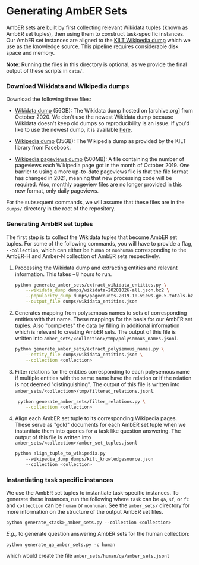 # Generating AmbER Sets

AmbER sets are built by first collecting relevant Wikidata tuples (known as AmbER set tuples), then using them to construct task-specific instances.
Our AmbER set instances are aligned to the [KILT Wikipedia dump](https://github.com/facebookresearch/KILT) which we use as the knowledge source.
This pipeline requires considerable disk space and memory.

**Note**: Running the files in this directory is optional, as we provide the final output of these scripts in `data/`. 

### Download Wikidata and Wikipedia dumps
Download the following three files:
* [Wikidata dump](https://archive.org/download/wikibase-wikidatawiki-20201026/wikidata-20201026-all.json.bz2) (56GB): 
  The Wikidata dump hosted on [archive.org] from October 2020. We don't use the newest Wikidata dump because Wikidata doesn't keep old dumps so reproducibility is an issue. 
  If you'd like to use the newest dump, it is available [here](https://dumps.wikimedia.org/wikidatawiki/entities/latest-all.json.bz2).
  
* [Wikipedia dump](http://dl.fbaipublicfiles.com/KILT/kilt_knowledgesource.json) (35GB): The Wikipedia dump as provided by the KILT library from Facebook.

* [Wikipedia pageviews dump](https://dumps.wikimedia.org/other/pagecounts-ez/merged/pagecounts-2019-10-views-ge-5-totals.bz2) (500MB): 
  A file containing the number of pageviews each Wikipedia page got in the month of October 2019.
  One barrier to using a more up-to-date pageviews file is that the file format has changed in 2021, meaning that new processing code will be required.
  Also, monthly pageview files are no longer provided in this new format, only daily pageviews. 

For the subsequent commands, we will assume that these files are in the `dumps/` directory in the root of the repository.

### Generating AmbER set tuples
The first step is to collect the Wikidata tuples that become AmbER set tuples. 
For some of the following commands, you will have to provide a flag, `--collection`, which can either be `human` or `nonhuman` corresponding to the AmbER-H and Amber-N collection of AmbER sets respectively.

1. Processing the Wikidata dump and extracting entities and relevant information. This takes ~8 hours to run.

    ```bash
    python generate_amber_sets/extract_wikidata_entities.py \
        --wikidata_dump dumps/wikidata-20201026-all.json.bz2 \
        --popularity_dump dumps/pagecounts-2019-10-views-ge-5-totals.bz2 \
        --output_file dumps/wikidata_entities.json
    ```

2. Generates mapping from polysemous names to sets of corresponding entities with that name. 
These mappings for the basis for our AmbER set tuples.
Also "completes" the data by filling in additional information which is relevant to creating AmbER sets. 
The output of this file is written into `amber_sets/<collection>/tmp/polysemous_names.jsonl`.

    ```bash
    python generate_amber_sets/extract_polysemous_names.py \
        --entity_file dumps/wikidata_entities.json \
        --collection <collection>
    ```

3. Filter relations for the entities corresponding to each polysemous name if multiple entities with the same name have the relation or if the relation is not deemed "distinguishing". 
The output of this file is written into `amber_sets/<collection>/tmp/filtered_relations.jsonl`.

    ```bash
     python generate_amber_sets/filter_relations.py \
        --collection <collection>
    ```
4. Align each AmbER set tuple to its corresponding Wikipedia pages. 
These serve as "gold" documents for each AmbER set tuple when we instantiate them into queries for a task like question answering.
The output of this file is written into `amber_sets/<collection>/amber_set_tuples.jsonl`

    ```bash
    python align_tuple_to_wikipedia.py
        --wikipedia_dump dumps/kilt_knowledgesource.json
        --collection <collection> 
    ```

### Instantiating task specific instances
We use the AmbER set tuples to instantiate task-specific instances. 
To generate these instances, run the following where `task` can be `qa`, `sf`, or `fc` and `collection` can be `human` or `nonhuman`.
See the `amber_sets/` directory for more information on the structure of the output AmbER set files.
```
python generate_<task>_amber_sets.py --collection <collection>
```

_E.g.,_ to generate question answering AmbER sets for the human collection:
```
python generate_qa_amber_sets.py -c human
```
which would create the file `amber_sets/human/qa/amber_sets.jsonl`
